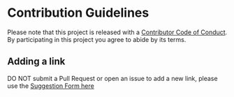 # Contribution Guidelines

Please note that this project is released with a [Contributor Code of Conduct](code-of-conduct.md). By participating in this project you agree to abide by its terms.

## Adding a link

DO NOT submit a Pull Request or open an issue to add a new link, please use the [Suggestion Form here](https://airtable.com/shr1cr5TqmnwuQU3W)
